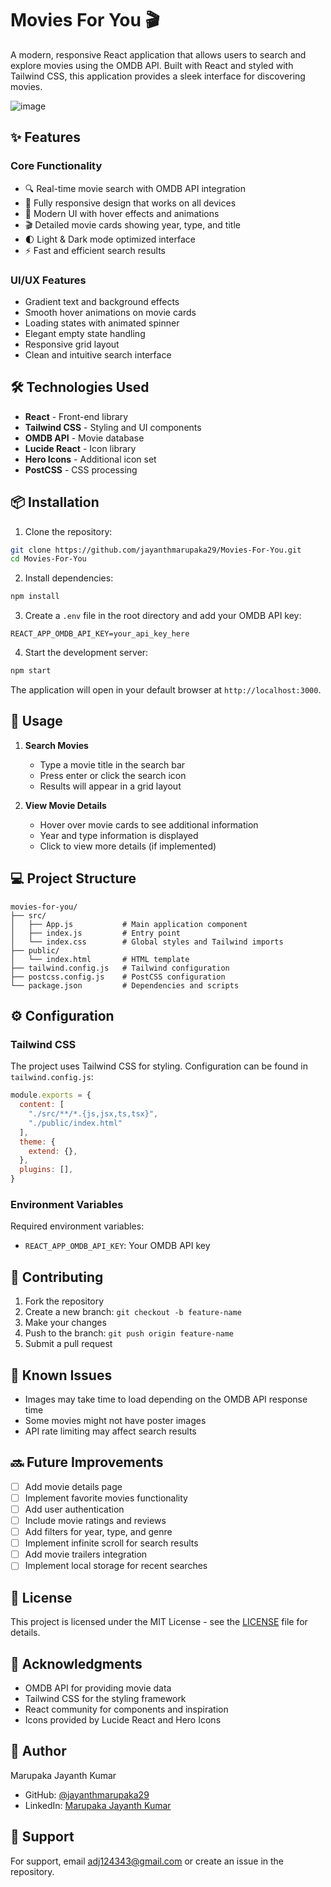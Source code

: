 # Movies For You 🎬

A modern, responsive React application that allows users to search and explore movies using the OMDB API. Built with React and styled with Tailwind CSS, this application provides a sleek interface for discovering movies.

![image](https://github.com/user-attachments/assets/5941e555-dcd1-4a08-8f6d-f6c176fdd152)

## ✨ Features

### Core Functionality
- 🔍 Real-time movie search with OMDB API integration
- 📱 Fully responsive design that works on all devices
- 🎨 Modern UI with hover effects and animations
- 🎬 Detailed movie cards showing year, type, and title
- 🌓 Light & Dark mode optimized interface
- ⚡ Fast and efficient search results

### UI/UX Features
- Gradient text and background effects
- Smooth hover animations on movie cards
- Loading states with animated spinner
- Elegant empty state handling
- Responsive grid layout
- Clean and intuitive search interface

## 🛠️ Technologies Used

- **React** - Front-end library
- **Tailwind CSS** - Styling and UI components
- **OMDB API** - Movie database
- **Lucide React** - Icon library
- **Hero Icons** - Additional icon set
- **PostCSS** - CSS processing

## 📦 Installation

1. Clone the repository:
```bash
git clone https://github.com/jayanthmarupaka29/Movies-For-You.git
cd Movies-For-You
```

2. Install dependencies:
```bash
npm install
```

3. Create a `.env` file in the root directory and add your OMDB API key:
```env
REACT_APP_OMDB_API_KEY=your_api_key_here
```

4. Start the development server:
```bash
npm start
```

The application will open in your default browser at `http://localhost:3000`.

## 🚀 Usage

1. **Search Movies**
   - Type a movie title in the search bar
   - Press enter or click the search icon
   - Results will appear in a grid layout

2. **View Movie Details**
   - Hover over movie cards to see additional information
   - Year and type information is displayed
   - Click to view more details (if implemented)

## 💻 Project Structure

```
movies-for-you/
├── src/
│   ├── App.js           # Main application component
│   ├── index.js         # Entry point
│   └── index.css        # Global styles and Tailwind imports
├── public/
│   └── index.html       # HTML template
├── tailwind.config.js   # Tailwind configuration
├── postcss.config.js    # PostCSS configuration
└── package.json         # Dependencies and scripts
```

## ⚙️ Configuration

### Tailwind CSS
The project uses Tailwind CSS for styling. Configuration can be found in `tailwind.config.js`:
```javascript
module.exports = {
  content: [
    "./src/**/*.{js,jsx,ts,tsx}",
    "./public/index.html"
  ],
  theme: {
    extend: {},
  },
  plugins: [],
}
```

### Environment Variables
Required environment variables:
- `REACT_APP_OMDB_API_KEY`: Your OMDB API key

## 🤝 Contributing

1. Fork the repository
2. Create a new branch: `git checkout -b feature-name`
3. Make your changes
4. Push to the branch: `git push origin feature-name`
5. Submit a pull request

## 📝 Known Issues

- Images may take time to load depending on the OMDB API response time
- Some movies might not have poster images
- API rate limiting may affect search results

## 🔜 Future Improvements

- [ ] Add movie details page
- [ ] Implement favorite movies functionality
- [ ] Add user authentication
- [ ] Include movie ratings and reviews
- [ ] Add filters for year, type, and genre
- [ ] Implement infinite scroll for search results
- [ ] Add movie trailers integration
- [ ] Implement local storage for recent searches

## 📄 License

This project is licensed under the MIT License - see the [LICENSE](LICENSE) file for details.

## 🙏 Acknowledgments

- OMDB API for providing movie data
- Tailwind CSS for the styling framework
- React community for components and inspiration
- Icons provided by Lucide React and Hero Icons

## 👤 Author

Marupaka Jayanth Kumar
- GitHub: [@jayanthmarupaka29](https://github.com/jayanthmarupaka29)
- LinkedIn: [Marupaka Jayanth Kumar](https://www.linkedin.com/in/marupaka-jayanth-kumar-baa176229/)

## 💬 Support

For support, email adj124343@gmail.com or create an issue in the repository.
